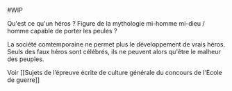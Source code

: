 #WIP 

Qu'est ce qu'un héros ? Figure de la mythologie mi-homme mi-dieu / homme capable de porter les peules ?

La société comtemporaine ne permet plus le développement de vrais héros. Seuls des faux héros sont célébrés, ils ne peuvent alors qu'être le malheur des peuples.

Voir [[Sujets de l’épreuve écrite de culture générale du concours de l'Ecole de guerre]]